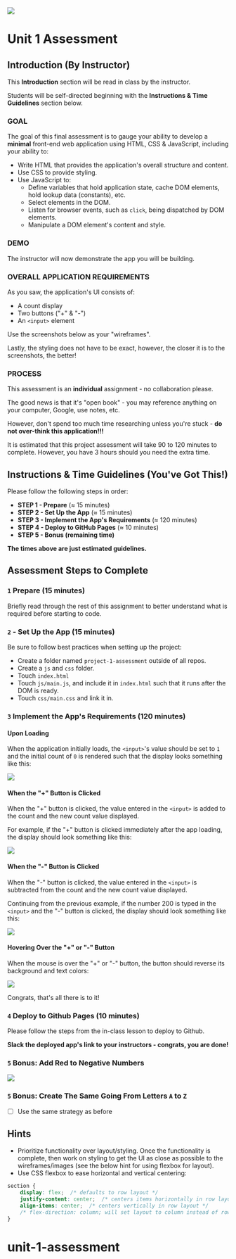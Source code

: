 <img src="https://i.imgur.com/sX12DTc.png">

# Unit 1 Assessment

## Introduction (By Instructor)

This **Introduction** section will be read in class by the instructor.


Students will be self-directed beginning with the **Instructions & Time Guidelines** section below.

### GOAL

The goal of this final assessment is to gauge your ability to develop a **minimal** front-end web application using HTML, CSS & JavaScript, including your ability to:

- Write HTML that provides the application's overall structure and content. 
- Use CSS to provide styling.
- Use JavaScript to:
	- Define variables that hold application state, cache DOM elements, hold lookup data (constants), etc.
	- Select elements in the DOM.
	- Listen for browser events, such as `click`, being dispatched by DOM elements.
	- Manipulate a DOM element's content and style. 

### DEMO

The instructor will now demonstrate the app you will be building.

### OVERALL APPLICATION REQUIREMENTS

As you saw, the application's UI consists of:

- A count display
- Two buttons ("+" & "-")
- An `<input>` element

Use the screenshots below as your "wireframes".

Lastly, the styling does not have to be exact, however, the closer it is to the screenshots, the better!

### PROCESS

This assessment is an **individual** assignment - no collaboration please.

The good news is that it's "open book" - you may reference anything on your computer, Google, use notes, etc. 

However, don't spend too much time researching unless you're stuck - **do not over-think this application!!!**

It is estimated that this project assessment will take 90 to 120 minutes to complete. However, you have 3 hours should you need the extra time.

## Instructions & Time Guidelines (You've Got This!)

Please follow the following steps in order:

- **STEP 1 - Prepare** (&asymp; 15 minutes)
- **STEP 2 - Set Up the App** (&asymp; 15 minutes)
- **STEP 3 - Implement the App's Requirements** (&asymp; 120 minutes)
- **STEP 4 - Deploy to GitHub Pages** (&asymp; 10 minutes)
- **STEP 5 - Bonus (remaining time)**

**The times above are just estimated guidelines.**

## Assessment Steps to Complete

### `1` Prepare (15 minutes)
 
Briefly read through the rest of this assignment to better understand what is required before starting to code.

### `2` - Set Up the App (15 minutes)

Be sure to follow best practices when setting up the project:

- Create a folder named `project-1-assessment` outside of all repos.
- Create a `js` and `css` folder.
- Touch `index.html`
- Touch `js/main.js`, and include it in `index.html` such that it runs after the DOM is ready.
- Touch `css/main.css` and link it in.

### `3` Implement the App's Requirements (120 minutes)

#### Upon Loading

When the application initially loads, the `<input>`'s value should be set to `1` and the initial count of `0` is rendered such that the display looks something like this:

<img src="https://i.imgur.com/nsLfnoG.png">

#### When the "+" Button is Clicked

When the "+" button is clicked, the value entered in the `<input>` is added to the count and the new count value displayed.

For example, if the "+" button is clicked immediately after the app loading, the display should look something like this:

<img src="https://i.imgur.com/xNdlBn2.png">

#### When the "-" Button is Clicked

When the "-" button is clicked, the value entered in the `<input>` is subtracted from the count and the new count value displayed.

Continuing from the previous example, if the number 200 is typed in the `<input>` and the "-" button is clicked, the display should look something like this:

<img src="https://i.imgur.com/QjtcAJT.png">

#### Hovering Over the "+" or "-" Button

When the mouse is over the "+" or "-" button, the button should reverse its background and text colors:

<img src="https://i.imgur.com/agT3aGX.png">

Congrats, that's all there is to it!

### `4` Deploy to Github Pages (10 minutes)

Please follow the steps from the in-class lesson to deploy to Github.

**Slack the deployed app's link to your instructors - congrats, you are done!**

### `5` Bonus: Add Red to Negative Numbers

<img src="https://i.imgur.com/LCSG1Wg.png">

### `5` Bonus: Create The Same Going From Letters `A` to `Z`

- [ ] Use the same strategy as before

## Hints

- Prioritize functionality over layout/styling. Once the functionality is complete, then work on styling to get the UI as close as possible to the wireframes/images (see the below hint for using flexbox for layout).
- Use CSS flexbox to ease horizontal and vertical centering:

```css
section {
	display: flex;  /* defaults to row layout */
	justify-content: center;  /* centers items horizontally in row layout */
	align-items: center;  /* centers vertically in row layout */
	/* flex-direction: column; will set layout to column instead of row */
}
```
# unit-1-assessment
